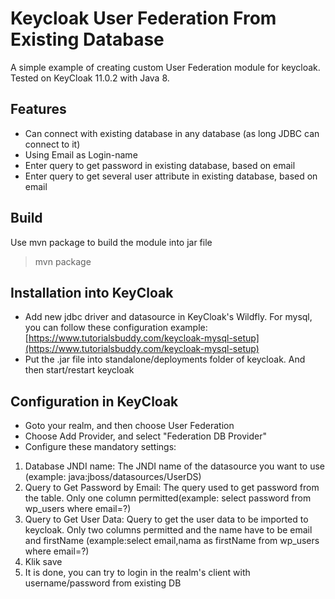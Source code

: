 # Keycloak User Federation From Existing Database

A simple example of creating custom User Federation module for keycloak. Tested on KeyCloak 11.0.2 with Java 8.

## Features
- Can connect with existing database in any database (as long JDBC can connect to it)
- Using Email as Login-name
- Enter query to get password in existing database, based on email
- Enter query to get several user attribute in existing database, based on email


## Build
Use mvn package to build the module into jar file
> mvn package

## Installation into KeyCloak
- Add new jdbc driver and datasource in KeyCloak's Wildfly. For mysql, you can follow these configuration example:
[https://www.tutorialsbuddy.com/keycloak-mysql-setup](https://www.tutorialsbuddy.com/keycloak-mysql-setup)
- Put the .jar file into standalone/deployments folder of keycloak. And then start/restart keycloak

## Configuration in KeyCloak
- Goto your realm, and then choose User Federation
- Choose Add Provider, and select "Federation DB Provider"
- Configure these mandatory settings:
1. Database JNDI name: The JNDI name of the datasource you want to use (example: java:jboss/datasources/UserDS)
1. Query to Get Password by Email: The query used to get password from the table. Only one column permitted(example:
select password from wp_users where email=?)
1. Query to Get User Data: Query to get the user data to be imported to keycloak. Only two columns permitted and the name have to be email and firstName (example:select  email,nama as firstName from wp_users where email=?)
1. Klik save
1. It is done, you can try to login in the realm's client with username/password from existing DB  

